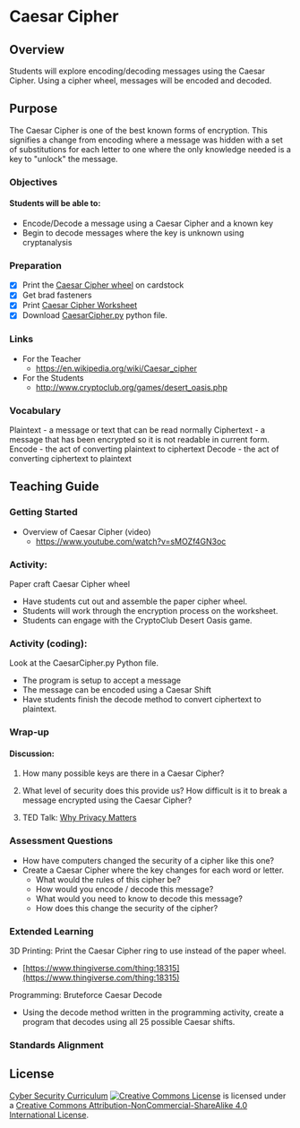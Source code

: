# Caesar Cipher

## Overview
Students will explore encoding/decoding messages using the Caesar Cipher. Using a cipher wheel, messages will be encoded and decoded.

## Purpose
The Caesar Cipher is one of the best known forms of encryption.  This signifies a change from encoding where a message was hidden with a set of substitutions for each letter to one where the only knowledge needed is a key to "unlock" the message.

### Objectives
#### Students will be able to:
- Encode/Decode a message using a Caesar Cipher and a known key
- Begin to decode messages where the key is unknown using cryptanalysis

### Preparation
- [x] Print the [Caesar Cipher wheel](Caesar_Cipher/Papercraft_Caesar_Wheel.docx) on cardstock
- [x] Get brad fasteners
- [x] Print [Caesar Cipher Worksheet](Caesar_Cipher/Caesar_Cipher_Activity.docx)
- [x] Download [CaesarCipher.py](code/CaesarCipher.py) python file.

### Links
- For the Teacher
	- https://en.wikipedia.org/wiki/Caesar_cipher
- For the Students
	- http://www.cryptoclub.org/games/desert_oasis.php

### Vocabulary
Plaintext - a message or text that can be read normally
Ciphertext - a message that has been encrypted so it is not readable in current form.
Encode - the act of converting plaintext to ciphertext
Decode - the act of converting ciphertext to plaintext

## Teaching Guide
### Getting Started
- Overview of Caesar Cipher (video)		
	- https://www.youtube.com/watch?v=sMOZf4GN3oc

### Activity:
Paper craft Caesar Cipher wheel
- Have students cut out and assemble the paper cipher wheel.
- Students will work through the encryption process on the worksheet.
- Students can engage with the CryptoClub Desert Oasis game.

### Activity (coding):
Look at the CaesarCipher.py Python file.
- The program is setup to accept a message
- The message can be encoded using a Caesar Shift
- Have students finish the decode method to convert ciphertext to plaintext.

### Wrap-up
#### Discussion:
1. How many possible keys are there in a Caesar Cipher?
1. What level of security does this provide us?  How difficult is it to break a message encrypted using the Caesar Cipher?

1. TED Talk: [Why Privacy Matters](https://www.ted.com/talks/alessandro_acquisti_why_privacy_matters?language=en)

### Assessment Questions
- How have computers changed the security of a cipher like this one?
- Create a Caesar Cipher where the key changes for each word or letter.
	- What would the rules of this cipher be?
	- How would you encode / decode this message?
	- What would you need to know to decode this message?
	- How does this change the security of the cipher?

### Extended Learning
3D Printing: Print the Caesar Cipher ring to use instead of the paper wheel.
- [https://www.thingiverse.com/thing:18315](https://www.thingiverse.com/thing:18315)

Programming: Bruteforce Caesar Decode
- Using the decode method written in the programming activity, create a program that decodes using all 25 possible Caesar shifts.

### Standards Alignment

## License
[Cyber Security Curriculum](https://github.com/DerekBabb/CyberSecurity) <a rel="license" href="http://creativecommons.org/licenses/by-nc-sa/4.0/"><img alt="Creative Commons License" style="border-width:0" src="https://i.creativecommons.org/l/by-nc-sa/4.0/88x31.png" /></a> is licensed under a <a rel="license" href="http://creativecommons.org/licenses/by-nc-sa/4.0/">Creative Commons Attribution-NonCommercial-ShareAlike 4.0 International License</a>.
